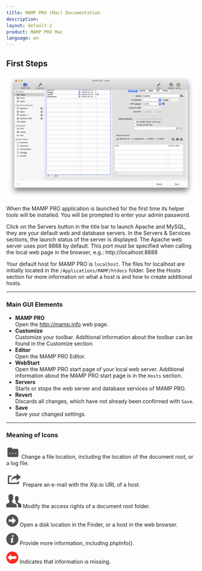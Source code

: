 ```yaml
---
title: MAMP PRO (Mac) Documentation
description: 
layout: default-2
product: MAMP PRO Mac
language: en
---
```


## First Steps

![MAMP](FirstSteps.png)

When the MAMP PRO application is launched for the first time its helper tools will be installed. You will be prompted to enter your admin password.

Click on the Servers button in the title bar to launch Apache and MySQL, they are your default web and database servers. In the Servers & Services sections, the launch status of the server is displayed. The Apache web server uses port 8888 by default. This port must be specified when calling the local web page in the browser, e.g.: http://localhost:8888

Your default host for MAMP PRO is `localhost`. The files for localhost are initially located in the `/Applications/MAMP/htdocs` folder. See the Hosts section for more information on what a host is and how to create additional hosts.

---

### Main GUI Elements


*  **MAMP PRO**  
   Open the http://mamp.info web page.
*  **Customize**  
   Customize your toolbar. Additional information about the toolbar can be found in the Customize section.
*  **Editor**  
   Open the MAMP PRO Editor.
*  **WebStart**  
   Open the MAMP PRO start page of your local web server.
   Additional information about the MAMP PRO start page is in the `Hosts` section.
*  **Servers**  
   Starts or stops the web server and database services of MAMP PRO.
*  **Revert**  
   Discards all changes, which have not already been confirmed with `Save`.
*  **Save**  
   Save your changed settings.

---

### Meaning of Icons

![MAMP](Docs.png) Change a file location, including the location of the document root, or a log file. 

![MAMP](Mail.png) Prepare an e-mail with the Xip.io URL of a host.

![MAMP](Rights.png) Modify the access rights of a document root folder.

![MAMP](BlackArrow.png) Open a disk location in the Finder, or a host in the web browser.

![MAMP](info.png) Provide more information, including phpInfo().

![MAMP](RedArrow.png) Indicates that information is missing.
